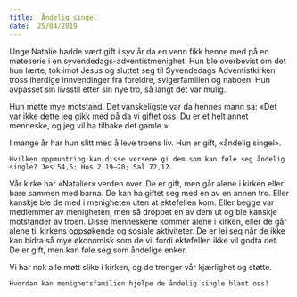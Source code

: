 ```yaml
---
title:  Åndelig singel
date:  25/04/2019
---
```


Unge Natalie hadde vært gift i syv år da en venn fikk henne med på en møteserie i en syvendedags-adventistmenighet. Hun ble overbevist om det hun lærte, tok imot Jesus og sluttet seg til Syvendedags Adventistkirken tross iherdige innvendinger fra foreldre, svigerfamilien og naboen. Hun avpasset sin livsstil etter sin nye tro, så langt det var mulig.

Hun møtte mye motstand. Det vanskeligste var da hennes mann sa: «Det var ikke dette jeg gikk med på da vi giftet oss. Du er et helt annet menneske, og jeg vil ha tilbake det gamle.»

I mange år har hun slitt med å leve troens liv. Hun er gift, «åndelig singel».

`Hvilken oppmuntring kan disse versene gi dem som kan føle seg åndelig single? Jes 54,5; Hos 2,19–20; Sal 72,12.`

Vår kirke har «Natalier» verden over. De er gift, men går alene i kirken eller bare sammen med barna. De kan ha giftet seg med en av en annen tro. Eller kanskje ble de med i menigheten uten at ektefellen kom. Eller begge var medlemmer av menigheten, men så droppet en av dem ut og ble kanskje motstander av troen. Disse menneskene kommer alene i kirken, eller de går alene til kirkens oppsøkende og sosiale aktiviteter. De er lei seg når de ikke kan bidra så mye økonomisk som de vil fordi ektefellen ikke vil godta det. De er gift, men kan føle seg som åndelige enker.

Vi har nok alle møtt slike i kirken, og de trenger vår kjærlighet og støtte.

`Hvordan kan menighetsfamilien hjelpe de åndelig single blant oss?`